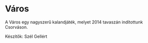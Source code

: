 Város
=====

A Város egy nagyszerű kalandjáték, melyet 2014 tavaszán indítottunk Csorváson.

Készítők: Szél Gellért


